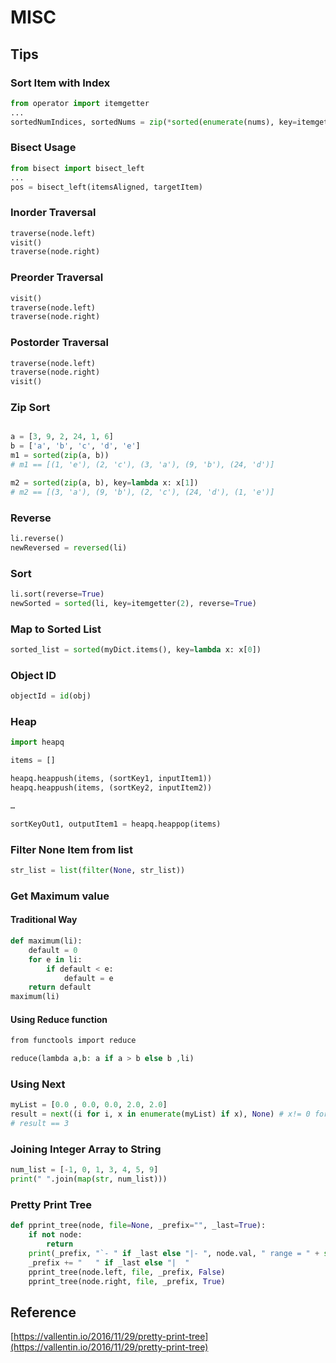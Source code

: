 # MISC

## Tips

### Sort Item with Index

```python
from operator import itemgetter
...
sortedNumIndices, sortedNums = zip(*sorted(enumerate(nums), key=itemgetter(1)))
```

### Bisect Usage

```python
from bisect import bisect_left
...
pos = bisect_left(itemsAligned, targetItem)
```

### Inorder Traversal

```python
traverse(node.left)
visit()
traverse(node.right)
```

### Preorder Traversal

```python
visit()
traverse(node.left)
traverse(node.right)
```

### Postorder Traversal

```python
traverse(node.left)
traverse(node.right)
visit()
```

### Zip Sort

```python

a = [3, 9, 2, 24, 1, 6]
b = ['a', 'b', 'c', 'd', 'e']
m1 = sorted(zip(a, b))
# m1 == [(1, 'e'), (2, 'c'), (3, 'a'), (9, 'b'), (24, 'd')]

m2 = sorted(zip(a, b), key=lambda x: x[1])
# m2 == [(3, 'a'), (9, 'b'), (2, 'c'), (24, 'd'), (1, 'e')]
```

### Reverse

```python
li.reverse()
newReversed = reversed(li)
```

### Sort

```python
li.sort(reverse=True)
newSorted = sorted(li, key=itemgetter(2), reverse=True)
```

### Map to Sorted List

```python
sorted_list = sorted(myDict.items(), key=lambda x: x[0])
```

### Object ID

```python
objectId = id(obj)
```

### Heap

```python
import heapq

items = []

heapq.heappush(items, (sortKey1, inputItem1))
heapq.heappush(items, (sortKey2, inputItem2))

…

sortKeyOut1, outputItem1 = heapq.heappop(items)
```

### Filter None Item from list

```python
str_list = list(filter(None, str_list))
```

### Get Maximum value

#### Traditional Way

```python
def maximum(li):
    default = 0
    for e in li:
        if default < e:
            default = e
    return default
maximum(li)
```

#### Using Reduce function

```php
from functools import reduce

reduce(lambda a,b: a if a > b else b ,li)
```

### Using Next

```python
myList = [0.0 , 0.0, 0.0, 2.0, 2.0]
result = next((i for i, x in enumerate(myList) if x), None) # x!= 0 for strict match
# result == 3
```

### Joining Integer Array to String

```python
num_list = [-1, 0, 1, 3, 4, 5, 9]
print(" ".join(map(str, num_list)))
```

### Pretty Print Tree

```python
def pprint_tree(node, file=None, _prefix="", _last=True):
    if not node:
        return
    print(_prefix, "`- " if _last else "|- ", node.val, " range = " + str(node.rg), sep="", file=file)
    _prefix += "   " if _last else "|  "
    pprint_tree(node.left, file, _prefix, False)   
    pprint_tree(node.right, file, _prefix, True)  
```



## Reference

[https://vallentin.io/2016/11/29/pretty-print-tree](https://vallentin.io/2016/11/29/pretty-print-tree)

        


